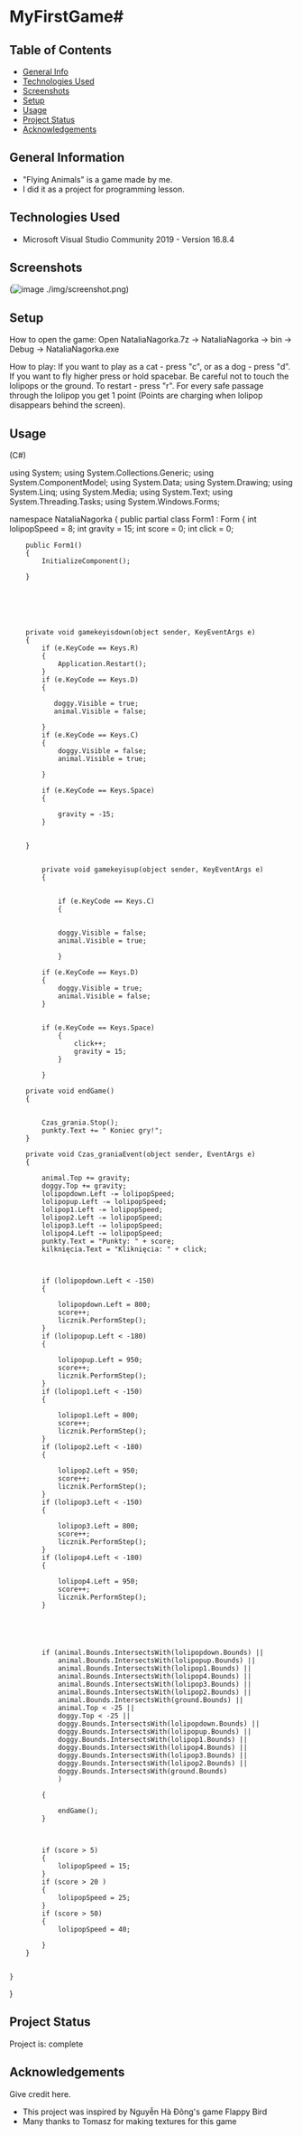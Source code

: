 # MyFirstGame#


## Table of Contents
* [General Info](#general-information)
* [Technologies Used](#technologies-used)
* [Screenshots](#screenshots)
* [Setup](#setup)
* [Usage](#usage)
* [Project Status](#project-status)
* [Acknowledgements](#acknowledgements)




## General Information
- "Flying Animals" is a game made by me.
- I did it as a project for programming lesson.



## Technologies Used
- Microsoft Visual Studio Community 2019 - Version 16.8.4


## Screenshots
(![image](https://user-images.githubusercontent.com/80109525/144935810-e9788a76-5de6-4707-8009-ec1d270b3441.png)
./img/screenshot.png)



## Setup
How to open the game:
Open NataliaNagorka.7z -> NataliaNagorka -> bin -> Debug -> NataliaNagorka.exe

How to play:
If you want to play as a cat - press "c", or as a dog - press "d". 
If you want to fly higher press or hold spacebar.
Be careful not to touch the lolipops or the ground.
To restart - press "r".
For every safe passage through the lolipop you get 1 point (Points are charging when lolipop disappears behind the screen).




## Usage
(C#)

using System;
using System.Collections.Generic;
using System.ComponentModel;
using System.Data;
using System.Drawing;
using System.Linq;
using System.Media;
using System.Text;
using System.Threading.Tasks;
using System.Windows.Forms;

namespace NataliaNagorka
{
    public partial class Form1 : Form
    {
        int lolipopSpeed = 8;
        int gravity = 15;
        int score = 0;
        int click = 0;

        
        public Form1()
        {
            InitializeComponent();
            
        }
        





        private void gamekeyisdown(object sender, KeyEventArgs e)
        {
            if (e.KeyCode == Keys.R)
            {
                Application.Restart();
            }
            if (e.KeyCode == Keys.D)
            {
                    
               doggy.Visible = true;
               animal.Visible = false;
                
            }
            if (e.KeyCode == Keys.C)
            {
                doggy.Visible = false;
                animal.Visible = true;

            }

            if (e.KeyCode == Keys.Space)
            {
                
                gravity = -15;
            }


        }
        
        
            private void gamekeyisup(object sender, KeyEventArgs e)
            {
                

                if (e.KeyCode == Keys.C)
                {
                 

                doggy.Visible = false;
                animal.Visible = true;

                }

            if (e.KeyCode == Keys.D)
            {
                doggy.Visible = true;
                animal.Visible = false;
            }


            if (e.KeyCode == Keys.Space)
                {
                    click++;
                    gravity = 15;
                }

            }
        
        private void endGame()
        {
           

            Czas_grania.Stop();
            punkty.Text += " Koniec gry!";
        }

        private void Czas_graniaEvent(object sender, EventArgs e)
        {
            
            animal.Top += gravity;
            doggy.Top += gravity;
            lolipopdown.Left -= lolipopSpeed;
            lolipopup.Left -= lolipopSpeed;
            lolipop1.Left -= lolipopSpeed;
            lolipop2.Left -= lolipopSpeed;
            lolipop3.Left -= lolipopSpeed;
            lolipop4.Left -= lolipopSpeed;
            punkty.Text = "Punkty: " + score;
            kilknięcia.Text = "Kliknięcia: " + click; 



            if (lolipopdown.Left < -150)
            {

                lolipopdown.Left = 800;
                score++;
                licznik.PerformStep();
            }
            if (lolipopup.Left < -180)
            {

                lolipopup.Left = 950;
                score++;
                licznik.PerformStep();
            }
            if (lolipop1.Left < -150)
            {

                lolipop1.Left = 800;
                score++;
                licznik.PerformStep();
            }
            if (lolipop2.Left < -180)
            {

                lolipop2.Left = 950;
                score++;
                licznik.PerformStep();
            }
            if (lolipop3.Left < -150)
            {

                lolipop3.Left = 800;
                score++;
                licznik.PerformStep();
            }
            if (lolipop4.Left < -180)
            {

                lolipop4.Left = 950;
                score++;
                licznik.PerformStep();
            }
            




            if (animal.Bounds.IntersectsWith(lolipopdown.Bounds) ||
                animal.Bounds.IntersectsWith(lolipopup.Bounds) ||
                animal.Bounds.IntersectsWith(lolipop1.Bounds) ||
                animal.Bounds.IntersectsWith(lolipop4.Bounds) ||
                animal.Bounds.IntersectsWith(lolipop3.Bounds) ||
                animal.Bounds.IntersectsWith(lolipop2.Bounds) ||
                animal.Bounds.IntersectsWith(ground.Bounds) || 
                animal.Top < -25 || 
                doggy.Top < -25 || 
                doggy.Bounds.IntersectsWith(lolipopdown.Bounds) ||
                doggy.Bounds.IntersectsWith(lolipopup.Bounds) ||
                doggy.Bounds.IntersectsWith(lolipop1.Bounds) ||
                doggy.Bounds.IntersectsWith(lolipop4.Bounds) ||
                doggy.Bounds.IntersectsWith(lolipop3.Bounds) ||
                doggy.Bounds.IntersectsWith(lolipop2.Bounds) ||
                doggy.Bounds.IntersectsWith(ground.Bounds)
                )
                
            {

                endGame();
            }
            


            if (score > 5)
            {
                lolipopSpeed = 15;
            }
            if (score > 20 )
            {
                lolipopSpeed = 25;
            }
            if (score > 50)
            {
                lolipopSpeed = 40;

            }
        }

        
    }
}


## Project Status
Project is: complete




## Acknowledgements
Give credit here.
- This project was inspired by Nguyễn Hà Đông's game Flappy Bird
- Many thanks to Tomasz for making textures for this game


